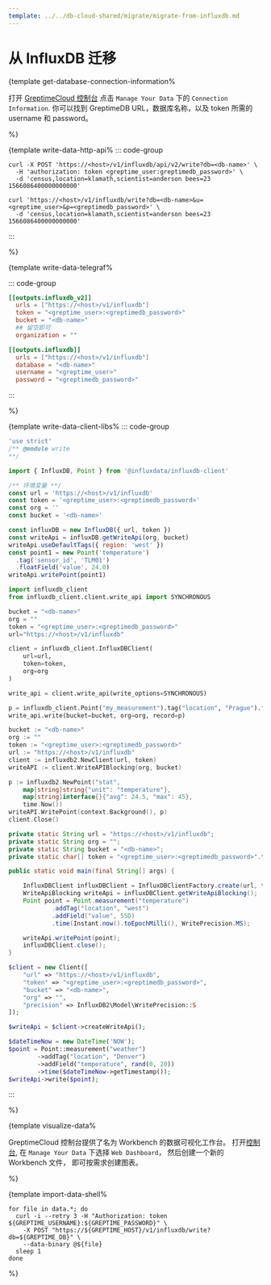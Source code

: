 ```yaml
---
template: ../../db-cloud-shared/migrate/migrate-from-influxdb.md
---
```

# 从 InfluxDB 迁移

<docs-template>

{template get-database-connection-information%

打开 [GreptimeCloud 控制台](https://greptime.cloud) 点击 `Manage Your Data` 下的 `Connection Information`.
你可以找到 GreptimeDB URL，数据库名称，以及 token 所需的 username 和 password。

%}

{template write-data-http-api%
::: code-group

```shell [InfluxDB line protocol v2]
curl -X POST 'https://<host>/v1/influxdb/api/v2/write?db=<db-name>' \
  -H 'authorization: token <greptime_user:greptimedb_password>' \
  -d 'census,location=klamath,scientist=anderson bees=23 1566086400000000000'
```

```shell [InfluxDB line protocol v1]
curl 'https://<host>/v1/influxdb/write?db=<db-name>&u=<greptime_user>&p=<greptimedb_password>' \
  -d 'census,location=klamath,scientist=anderson bees=23 1566086400000000000'
```

:::

%}

{template write-data-telegraf%


::: code-group

```toml [InfluxDB line protocol v2]
[[outputs.influxdb_v2]]
  urls = ["https://<host>/v1/influxdb"]
  token = "<greptime_user>:<greptimedb_password>"
  bucket = "<db-name>"
  ## 留空即可
  organization = ""
```

```toml [InfluxDB line protocol v1]
[[outputs.influxdb]]
  urls = ["https://<host>/v1/influxdb"]
  database = "<db-name>"
  username = "<greptime_user>"
  password = "<greptimedb_password>"
```
:::

%}

{template write-data-client-libs%
::: code-group

```js [Node.js]
'use strict'
/** @module write
**/

import { InfluxDB, Point } from '@influxdata/influxdb-client'

/** 环境变量 **/
const url = 'https://<host>/v1/influxdb'
const token = '<greptime_user>:<greptimedb_password>'
const org = ''
const bucket = '<db-name>'

const influxDB = new InfluxDB({ url, token })
const writeApi = influxDB.getWriteApi(org, bucket)
writeApi.useDefaultTags({ region: 'west' })
const point1 = new Point('temperature')
  .tag('sensor_id', 'TLM01')
  .floatField('value', 24.0)
writeApi.writePoint(point1)

```


```python [Python]
import influxdb_client
from influxdb_client.client.write_api import SYNCHRONOUS

bucket = "<db-name>"
org = ""
token = "<greptime_user>:<greptimedb_password>"
url="https://<host>/v1/influxdb"

client = influxdb_client.InfluxDBClient(
    url=url,
    token=token,
    org=org
)

write_api = client.write_api(write_options=SYNCHRONOUS)

p = influxdb_client.Point("my_measurement").tag("location", "Prague").field("temperature", 25.3)
write_api.write(bucket=bucket, org=org, record=p)

```

```go [Go]
bucket := "<db-name>"
org := ""
token := "<greptime_user>:<greptimedb_password>"
url := "https://<host>/v1/influxdb"
client := influxdb2.NewClient(url, token)
writeAPI := client.WriteAPIBlocking(org, bucket)

p := influxdb2.NewPoint("stat",
    map[string]string{"unit": "temperature"},
    map[string]interface{}{"avg": 24.5, "max": 45},
    time.Now())
writeAPI.WritePoint(context.Background(), p)
client.Close()

```

```java [Java]
private static String url = "https://<host>/v1/influxdb";
private static String org = "";
private static String bucket = "<db-name>";
private static char[] token = "<greptime_user>:<greptimedb_password>".toCharArray();

public static void main(final String[] args) {

    InfluxDBClient influxDBClient = InfluxDBClientFactory.create(url, token, org, bucket);
    WriteApiBlocking writeApi = influxDBClient.getWriteApiBlocking();
    Point point = Point.measurement("temperature")
            .addTag("location", "west")
            .addField("value", 55D)
            .time(Instant.now().toEpochMilli(), WritePrecision.MS);

    writeApi.writePoint(point);
    influxDBClient.close();
}
```

```php [PHP]
$client = new Client([
    "url" => "https://<host>/v1/influxdb",
    "token" => "<greptime_user>:<greptimedb_password>",
    "bucket" => "<db-name>",
    "org" => "",
    "precision" => InfluxDB2\Model\WritePrecision::S
]);

$writeApi = $client->createWriteApi();

$dateTimeNow = new DateTime('NOW');
$point = Point::measurement("weather")
        ->addTag("location", "Denver")
        ->addField("temperature", rand(0, 20))
        ->time($dateTimeNow->getTimestamp());
$writeApi->write($point);
```

:::

%}

{template visualize-data%

GreptimeCloud 控制台提供了名为 Workbench 的数据可视化工作台。
打开[控制台](https://greptime.cloud), 在 `Manage Your Data` 下选择 `Web Dashboard`，
然后创建一个新的 Workbench 文件，
即可按需求创建图表。

%}

{template import-data-shell%

```shell
for file in data.*; do
  curl -i --retry 3 -H "Authorization: token ${GREPTIME_USERNAME}:${GREPTIME_PASSWORD}" \
    -X POST "https://${GREPTIME_HOST}/v1/influxdb/write?db=${GREPTIME_DB}" \
    --data-binary @${file}
  sleep 1
done
```

%}

</docs-template>
